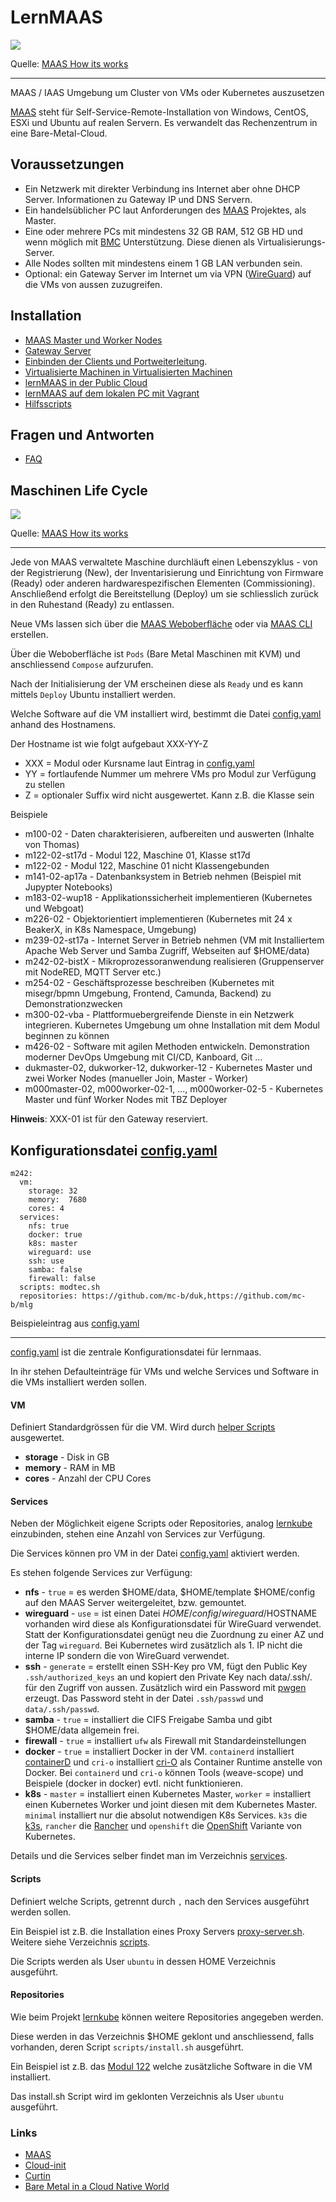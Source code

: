 LernMAAS
========

![](doc/images/howitworks.png)

Quelle: [MAAS How its works](https://maas.io/how-it-works)

- - - 

MAAS / IAAS Umgebung um Cluster von VMs oder Kubernetes auszusetzen

[MAAS](https://maas.io/how-it-works) steht für Self-Service-Remote-Installation von Windows, CentOS, ESXi und Ubuntu auf realen Servern. Es verwandelt das Rechenzentrum in eine Bare-Metal-Cloud.

Voraussetzungen
---------------

* Ein Netzwerk mit direkter Verbindung ins Internet aber ohne DHCP Server. Informationen zu Gateway IP und DNS Servern.
* Ein handelsüblicher PC laut Anforderungen des [MAAS](https://maas.io/docs/maas-requirements) Projektes, als Master.
* Eine oder mehrere PCs mit mindestens 32 GB RAM, 512 GB HD und wenn möglich mit [BMC](https://de.wikipedia.org/wiki/Baseboard_Management_Controller) Unterstützung. Diese dienen als Virtualisierungs-Server.
* Alle Nodes sollten mit mindestens einem 1 GB LAN verbunden sein.
* Optional: ein Gateway Server im Internet um via VPN ([WireGuard](https://www.wireguard.com/)) auf die VMs von aussen zuzugreifen. 

Installation
------------

* [MAAS Master und Worker Nodes](doc/MAAS/Install.md)
* [Gateway Server](doc/MAAS/Gateway.md)
* [Einbinden der Clients und Portweiterleitung](doc/MAAS/GatewayClient.md).
* [Virtualisierte Machinen in Virtualisierten Machinen](doc/MAAS/VMinVM.md)
* [lernMAAS in der Public Cloud](doc/Cloud/)
* [lernMAAS auf dem lokalen PC mit Vagrant](vagrant/)
* [Hilfsscripts](helper/)

Fragen und Antworten
--------------------

* [FAQ](doc/MAAS/FAQ.md) 

Maschinen Life Cycle
--------------------

![](doc/images/lifecycle.png)

Quelle: [MAAS How its works](https://maas.io/how-it-works)

- - -

Jede von MAAS verwaltete Maschine durchläuft einen Lebenszyklus - von der Registrierung (New), der Inventarisierung und Einrichtung von Firmware (Ready) oder anderen hardwarespezifischen Elementen (Commissioning). Anschließend erfolgt die Bereitstellung (Deploy) um sie schliesslich zurück in den Ruhestand (Ready) zu entlassen.

Neue VMs lassen sich über die [MAAS Weboberfläche](http://localhost:5240) oder via [MAAS CLI](doc/MAAS/CLI.md) erstellen.

Über die Weboberfläche ist `Pods` (Bare Metal Maschinen mit KVM) und anschliessend `Compose` aufzurufen.

Nach der Initialisierung der VM erscheinen diese als `Ready` und es kann mittels `Deploy` Ubuntu installiert werden.

Welche Software auf die VM installiert wird, bestimmt die Datei [config.yaml](https://github.com/mc-b/lernmaas/blob/master/config.yaml) anhand des Hostnamens.

Der Hostname ist wie folgt aufgebaut XXX-YY-Z
* XXX = Modul oder Kursname laut Eintrag in [config.yaml](https://github.com/mc-b/lernmaas/blob/master/config.yaml)
* YY  = fortlaufende Nummer um mehrere VMs pro Modul zur Verfügung zu stellen
* Z   = optionaler Suffix wird nicht ausgewertet. Kann z.B. die Klasse sein

Beispiele
* m100-02       - Daten charakterisieren, aufbereiten und auswerten (Inhalte von Thomas)
* m122-02-st17d - Modul 122, Maschine 01, Klasse st17d
* m122-02       - Modul 122, Maschine 01 nicht Klassengebunden
* m141-02-ap17a - Datenbanksystem in Betrieb nehmen (Beispiel mit Jupypter Notebooks)
* m183-02-wup18 - Applikationssicherheit implementieren (Kubernetes und Webgoat)
* m226-02       - Objektorientiert implementieren (Kubernetes mit 24 x BeakerX, in K8s Namespace, Umgebung)
* m239-02-st17a - Internet Server in Betrieb nehmen (VM mit Installiertem Apache Web Server und Samba Zugriff, Webseiten auf $HOME/data)
* m242-02-bistX - Mikroprozessoranwendung realisieren (Gruppenserver mit NodeRED, MQTT Server etc.)
* m254-02       - Geschäftsprozesse beschreiben (Kubernetes mit misegr/bpmn Umgebung, Frontend, Camunda, Backend) zu Demonstrationzwecken
* m300-02-vba   - Plattformuebergreifende Dienste in ein Netzwerk integrieren. Kubernetes Umgebung um ohne Installation mit dem Modul beginnen zu können
* m426-02       - Software mit agilen Methoden entwickeln. Demonstration moderner DevOps Umgebung mit CI/CD, Kanboard, Git ...
* dukmaster-02, dukworker-12, dukworker-12 - Kubernetes Master und zwei Worker Nodes (manueller Join, Master - Worker)
* m000master-02, m000worker-02-1, ..., m000worker-02-5 - Kubernetes Master und fünf Worker Nodes mit TBZ Deployer

**Hinweis**: XXX-01 ist für den Gateway reserviert.

Konfigurationsdatei [config.yaml](https://github.com/mc-b/lernmaas/blob/master/config.yaml)
-------------------

    m242:
      vm:  
        storage: 32
        memory:  7680
        cores: 4
      services:
        nfs: true
        docker: true
        k8s: master
        wireguard: use
        ssh: use
        samba: false
        firewall: false
      scripts: modtec.sh
      repositories: https://github.com/mc-b/duk,https://github.com/mc-b/mlg 

Beispieleintrag aus [config.yaml](https://github.com/mc-b/lernmaas/blob/master/config.yaml)
- - -

[config.yaml](https://github.com/mc-b/lernmaas/blob/master/config.yaml) ist die zentrale Konfigurationsdatei für lernmaas.

In ihr stehen Defaulteinträge für VMs und welche Services und Software in die VMs installiert werden sollen.

#### VM

Definiert Standardgrössen für die VM. Wird durch [helper Scripts](helper/) ausgewertet.

* **storage** - Disk in GB
* **memory** - RAM in MB
* **cores** - Anzahl der CPU Cores


#### Services

Neben der Möglichkeit eigene Scripts oder Repositories, analog [lernkube](https://github.com/mc-b/lernkube) einzubinden, stehen eine Anzahl von Services zur Verfügung.

Die Services können pro VM in der Datei [config.yaml](https://github.com/mc-b/lernmaas/blob/master/config.yaml) aktiviert werden.

Es stehen folgende Services zur Verfügung:
* **nfs** - `true` = es werden $HOME/data, $HOME/template $HOME/config auf den MAAS Server weitergeleitet, bzw. gemountet.
* **wireguard** - `use` = ist einen Datei $HOME/config/wireguard/$HOSTNAME vorhanden wird diese als Konfigurationsdatei für WireGuard verwendet. Statt der Konfigurationsdatei genügt neu die Zuordnung zu einer AZ und der Tag `wireguard`. Bei Kubernetes wird zusätzlich als 1. IP nicht die interne IP sondern die von WireGuard verwendet.
* **ssh** - `generate` = erstellt einen SSH-Key pro VM, fügt den Public Key `.ssh/authorized_keys` an und kopiert den Private Key nach data/.ssh/. für den Zugriff von aussen. Zusätzlich wird ein Password mit [pwgen](https://www.pwdgen.org/) erzeugt. Das Password steht in der Datei `.ssh/passwd` und `data/.ssh/passwd`.
* **samba** - `true` = installiert die CIFS Freigabe Samba und gibt $HOME/data allgemein frei.
* **firewall** - `true` = installiert `ufw` als Firewall mit Standardeinstellungen
* **docker** - `true` = installiert Docker in der VM. `containerd` installiert [containerD](https://containerd.io/) und `cri-o` installiert [cri-O](https://cri-o.io/) als Container Runtime anstelle von Docker. Bei `containerd` und `cri-o` können Tools (weave-scope) und Beispiele (docker in docker) evtl. nicht funktionieren. 
* **k8s** - `master` = installiert einen Kubernetes Master, `worker` = installiert einen Kubernetes Worker und joint diesen mit dem Kubernetes Master. `minimal` installiert nur die absolut notwendigen K8s Services. `k3s` die [k3s](https://k3s.io/), `rancher` die [Rancher](https://rancher.com/) und `openshift` die [OpenShift](https://www.openshift.com/) Variante von Kubernetes. 

Details und die Services selber findet man im Verzeichnis [services](services/).

#### Scripts

Definiert welche Scripts, getrennt durch `,` nach den Services ausgeführt werden sollen.

Ein Beispiel ist z.B. die Installation eines Proxy Servers [proxy-server.sh](scripts/proxy-server.sh). Weitere siehe Verzeichnis [scripts](scripts/).

Die Scripts werden als User `ubuntu` in dessen HOME Verzeichnis ausgeführt. 

#### Repositories

Wie beim Projekt [lernkube](https://github.com/mc-b/lernkube) können weitere Repositories angegeben werden.

Diese werden in das Verzeichnis $HOME geklont und anschliessend, falls vorhanden, deren Script `scripts/install.sh` ausgeführt.

Ein Beispiel ist z.B. das [Modul 122](https://github.com/tbz-it/M122/blob/master/scripts/install.sh) welche zusätzliche Software in die VM installiert.

Das install.sh Script wird im geklonten Verzeichnis als User `ubuntu` ausgeführt.

### Links

* [MAAS](https://maas.io/how-it-works)
* [Cloud-init](https://cloudinit.readthedocs.io/en/latest/)
* [Curtin](https://curtin.readthedocs.io/en/latest/topics/overview.html)
* [Bare Metal in a Cloud Native World](https://thenewstack.io/bare-metal-in-a-cloud-native-world/)
 